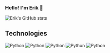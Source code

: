 ### Hello! I'm Erik 👋

![Erik's GitHub stats](https://github-readme-stats.vercel.app/api?username=ErikEverton&show_icons=true&theme=synthwave)

## Technologies
<div>
  <img align="center" alt="Python" src="https://img.shields.io/badge/Python-3776AB?style=for-the-badge&logo=python&logoColor=white" />
  <img align="center" alt="Python" src="https://img.shields.io/badge/Django-092E20?style=for-the-badge&logo=django&logoColor=white" />
  <img align="center" alt="Python" src="https://img.shields.io/badge/HTML5-E34F26?style=for-the-badge&logo=html5&logoColor=white" />
  <img align="center" alt="Python" src="https://img.shields.io/badge/CSS3-1572B6?style=for-the-badge&logo=css3&logoColor=white" />  
  <img align="center" alt="Python" src="https://img.shields.io/badge/JavaScript-F7DF1E?style=for-the-badge&logo=javascript&logoColor=black" />
</div>
<!--
**ErikEverton/ErikEverton** is a ✨ _special_ ✨ repository because its `README.md` (this file) appears on your GitHub profile.

Here are some ideas to get you started:

- 🔭 I’m currently working on ...
- 🌱 I’m currently learning...
- 👯 I’m looking to collaborate on ...
- 🤔 I’m looking for help with ...
- 💬 Ask me about ...
- 📫 How to reach me: ...
- 😄 Pronouns: ...
- ⚡ Fun fact: ...
-->
